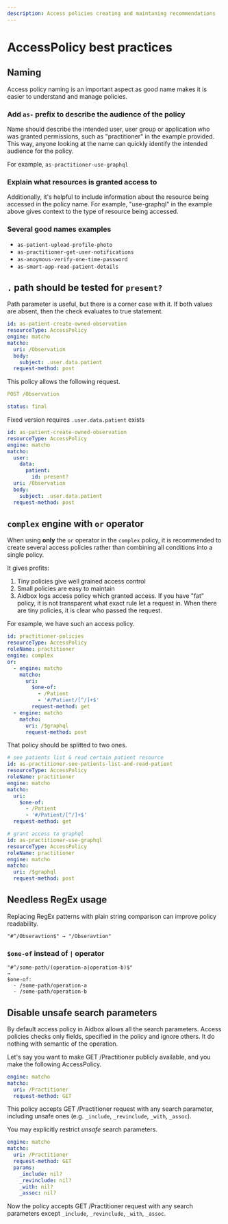 ```yaml
---
description: Access policies creating and maintaning recommendations
---
```


# AccessPolicy best practices

## Naming

Access policy naming is an important aspect as good name makes it is easier to understand and manage policies.

### Add `as-` prefix to describe the audience of the policy

Name should describe the intended user, user group or application who was granted permissions, such as "practitioner" in the example provided. This way, anyone looking at the name can quickly identify the intended audience for the policy.

For example, `as-practitioner-use-graphql`

### Explain what resources is granted access to

Additionally, it's helpful to include information about the resource being accessed in the policy name. For example, "use-graphql" in the example above gives context to the type of resource being accessed.

### Several good names examples

* `as-patient-upload-profile-photo`
* `as-practitioner-get-user-notifications`
* `as-anoymous-verify-one-time-password`
* `as-smart-app-read-patient-details`

## `.` path should be tested for `present?`

Path parameter is useful, but there is a corner case with it. If both values are absent, then the check evaluates to true statement.

```yaml
id: as-patient-create-owned-observation
resourceType: AccessPolicy
engine: matcho
matcho:
  uri: /Observation
  body:
    subject: .user.data.patient
  request-method: post
```

This policy allows the following request.

```yaml
POST /Observation

status: final
```

Fixed version requires `.user.data.patient` exists

```yaml
id: as-patient-create-owned-observation
resourceType: AccessPolicy
engine: matcho
matcho:
  user:
    data:
      patient:
        id: present?
  uri: /Observation
  body:
    subject: .user.data.patient
  request-method: post
```

## `complex` engine with `or` operator

When using **only** the `or` operator in the `complex` policy, it is recommended to create several access policies rather than combining all conditions into a single policy.

It gives profits:

1. Tiny policies give well grained access control
2. Small policies are easy to maintain
3. Aidbox logs access policy which granted access. If you have "fat" policy, it is not transparent what exact rule let a request in. When there are tiny policies, it is clear who passed the request.

For example, we have such an access policy.

```yaml
id: practitioner-policies
resourceType: AccessPolicy
roleName: practitioner
engine: complex
or:
  - engine: matcho
    matcho:
      uri:
        $one-of:
          - /Patient
          - '#/Patient/[^/]+$'
        request-method: get
  - engine: matcho
    matcho:
      uri: /$graphql
      request-method: post
```

That policy should be splitted to two ones.

```yaml
# see patients list & read certain patient resource
id: as-practitioner-see-patients-list-and-read-patient
resourceType: AccessPolicy
roleName: practitioner
engine: matcho
matcho:
  uri:
    $one-of:
      - /Patient
      - '#/Patient/[^/]+$'
  request-method: get

# grant access to graphql
id: as-practitioner-use-graphql
resourceType: AccessPolicy
roleName: practitioner
engine: matcho
matcho:
  uri: /$graphql
  request-method: post
```

## Needless RegEx usage

Replacing RegEx patterns with plain string comparison can improve policy readability.

```
"#^/Obseravtion$" → "/Obseravtion"
```

### `$one-of` instead of `|` operator

```
"#^/some-path/(operation-a|operation-b)$"
→
$one-of:
  - /some-path/operation-a
  - /some-path/operation-b
```

## Disable unsafe search parameters

By default access policy in Aidbox allows all the search parameters. Access policies checks only fields, specified in the policy and ignore others. It do nothing with semantic of the operation.

Let's say you want to make GET /Practitioner publicly available, and you make the following AccessPolicy.

```yaml
engine: matcho
matcho:
  uri: /Practitioner
  request-method: GET
```

This policy accepts GET /Practitioner request with any search parameter, including unsafe ones (e.g. `_include`, `_revinclude`, `_with`, `_assoc`).

You may explicitly restrict _unsafe_ search parameters.

```yaml
engine: matcho
matcho:
  uri: /Practitioner
  request-method: GET
  params:
    _include: nil?
    _revinclude: nil?
    _with: nil?
    _assoc: nil?
```

Now the policy accepts GET /Practitioner request with any search parameters except `_include`, `_revinclude`, `_with`, `_assoc`.
